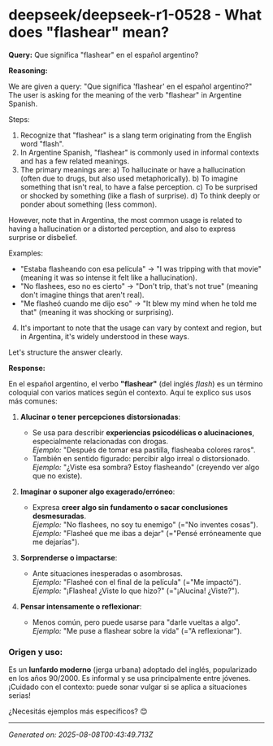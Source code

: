 # deepseek/deepseek-r1-0528 - What does "flashear" mean?

**Query:** Que significa "flashear" en el español argentino?

**Reasoning:**

We are given a query: "Que significa 'flashear' en el español argentino?"
 The user is asking for the meaning of the verb "flashear" in Argentine Spanish.

 Steps:
 1. Recognize that "flashear" is a slang term originating from the English word "flash".
 2. In Argentine Spanish, "flashear" is commonly used in informal contexts and has a few related meanings.
 3. The primary meanings are:
    a) To hallucinate or have a hallucination (often due to drugs, but also used metaphorically).
    b) To imagine something that isn't real, to have a false perception.
    c) To be surprised or shocked by something (like a flash of surprise).
    d) To think deeply or ponder about something (less common).

 However, note that in Argentina, the most common usage is related to having a hallucination or a distorted perception, and also to express surprise or disbelief.

 Examples:
   - "Estaba flasheando con esa película" -> "I was tripping with that movie" (meaning it was so intense it felt like a hallucination).
   - "No flashees, eso no es cierto" -> "Don't trip, that's not true" (meaning don't imagine things that aren't real).
   - "Me flasheó cuando me dijo eso" -> "It blew my mind when he told me that" (meaning it was shocking or surprising).

 4. It's important to note that the usage can vary by context and region, but in Argentina, it's widely understood in these ways.

 Let's structure the answer clearly.

**Response:**

En el español argentino, el verbo **"flashear"** (del inglés *flash*) es un término coloquial con varios matices según el contexto. Aquí te explico sus usos más comunes:

1. **Alucinar o tener percepciones distorsionadas**:  
   - Se usa para describir **experiencias psicodélicas o alucinaciones**, especialmente relacionadas con drogas.  
   *Ejemplo:* "Después de tomar esa pastilla, flasheaba colores raros".  
   - También en sentido figurado: percibir algo irreal o distorsionado.  
   *Ejemplo:* "¿Viste esa sombra? Estoy flasheando" (creyendo ver algo que no existe).

2. **Imaginar o suponer algo exagerado/erróneo**:  
   - Expresa **creer algo sin fundamento o sacar conclusiones desmesuradas**.  
   *Ejemplo:* "No flashees, no soy tu enemigo" (="No inventes cosas").  
   *Ejemplo:* "Flasheé que me ibas a dejar" (="Pensé erróneamente que me dejarías").

3. **Sorprenderse o impactarse**:  
   - Ante situaciones inesperadas o asombrosas.  
   *Ejemplo:* "Flasheé con el final de la película" (="Me impactó").  
   *Ejemplo:* "¡Flashea! ¿Viste lo que hizo?" (="¡Alucina! ¿Viste?").

4. **Pensar intensamente o reflexionar**:  
   - Menos común, pero puede usarse para "darle vueltas a algo".  
   *Ejemplo:* "Me puse a flashear sobre la vida" (="A reflexionar").

### Origen y uso:  
Es un **lunfardo moderno** (jerga urbana) adoptado del inglés, popularizado en los años 90/2000. Es informal y se usa principalmente entre jóvenes. ¡Cuidado con el contexto: puede sonar vulgar si se aplica a situaciones serias!

¿Necesitás ejemplos más específicos? 😊

---
*Generated on: 2025-08-08T00:43:49.713Z*
